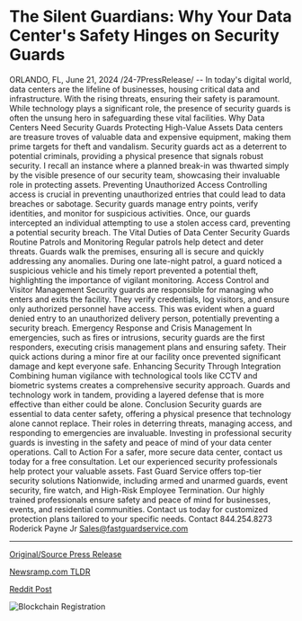 # The Silent Guardians: Why Your Data Center's Safety Hinges on Security Guards

ORLANDO, FL, June 21, 2024 /24-7PressRelease/ -- In today's digital world, data centers are the lifeline of businesses, housing critical data and infrastructure. With the rising threats, ensuring their safety is paramount. While technology plays a significant role, the presence of security guards is often the unsung hero in safeguarding these vital facilities.  Why Data Centers Need Security Guards  Protecting High-Value Assets Data centers are treasure troves of valuable data and expensive equipment, making them prime targets for theft and vandalism. Security guards act as a deterrent to potential criminals, providing a physical presence that signals robust security. I recall an instance where a planned break-in was thwarted simply by the visible presence of our security team, showcasing their invaluable role in protecting assets.  Preventing Unauthorized Access Controlling access is crucial in preventing unauthorized entries that could lead to data breaches or sabotage. Security guards manage entry points, verify identities, and monitor for suspicious activities. Once, our guards intercepted an individual attempting to use a stolen access card, preventing a potential security breach.  The Vital Duties of Data Center Security Guards  Routine Patrols and Monitoring Regular patrols help detect and deter threats. Guards walk the premises, ensuring all is secure and quickly addressing any anomalies. During one late-night patrol, a guard noticed a suspicious vehicle and his timely report prevented a potential theft, highlighting the importance of vigilant monitoring.  Access Control and Visitor Management Security guards are responsible for managing who enters and exits the facility. They verify credentials, log visitors, and ensure only authorized personnel have access. This was evident when a guard denied entry to an unauthorized delivery person, potentially preventing a security breach.  Emergency Response and Crisis Management In emergencies, such as fires or intrusions, security guards are the first responders, executing crisis management plans and ensuring safety. Their quick actions during a minor fire at our facility once prevented significant damage and kept everyone safe.  Enhancing Security Through Integration Combining human vigilance with technological tools like CCTV and biometric systems creates a comprehensive security approach. Guards and technology work in tandem, providing a layered defense that is more effective than either could be alone.  Conclusion Security guards are essential to data center safety, offering a physical presence that technology alone cannot replace. Their roles in deterring threats, managing access, and responding to emergencies are invaluable. Investing in professional security guards is investing in the safety and peace of mind of your data center operations.  Call to Action For a safer, more secure data center, contact us today for a free consultation. Let our experienced security professionals help protect your valuable assets.  Fast Guard Service offers top-tier security solutions Nationwide, including armed and unarmed guards, event security, fire watch, and High-Risk Employee Termination. Our highly trained professionals ensure safety and peace of mind for businesses, events, and residential communities. Contact us today for customized protection plans tailored to your specific needs.  Contact  844.254.8273 Roderick Payne Jr Sales@fastguardservice.com 

---

[Original/Source Press Release](https://www.24-7pressrelease.com/press-release/511898/the-silent-guardians-why-your-data-centers-safety-hinges-on-security-guards)
                    

[Newsramp.com TLDR](None) 



[Reddit Post](https://www.reddit.com/r/technology_press/comments/1dlax5f/the_silent_guardians_the_vital_role_of_security/) 



![Blockchain Registration](https://cdn.newsramp.app/24-7PressRelease/qrcode/246/21/mailTRev.webp)